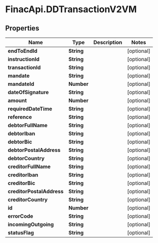 # FinacApi.DDTransactionV2VM

## Properties
Name | Type | Description | Notes
------------ | ------------- | ------------- | -------------
**endToEndId** | **String** |  | [optional] 
**instructionId** | **String** |  | [optional] 
**transactionId** | **String** |  | [optional] 
**mandate** | **String** |  | [optional] 
**mandateId** | **Number** |  | [optional] 
**dateOfSignature** | **String** |  | [optional] 
**amount** | **Number** |  | [optional] 
**requiredDateTime** | **String** |  | [optional] 
**reference** | **String** |  | [optional] 
**debtorFullName** | **String** |  | [optional] 
**debtorIban** | **String** |  | [optional] 
**debtorBic** | **String** |  | [optional] 
**debtorPostalAddress** | **String** |  | [optional] 
**debtorCountry** | **String** |  | [optional] 
**creditorFullName** | **String** |  | [optional] 
**creditorIban** | **String** |  | [optional] 
**creditorBic** | **String** |  | [optional] 
**creditorPostalAddress** | **String** |  | [optional] 
**creditorCountry** | **String** |  | [optional] 
**id** | **Number** |  | [optional] 
**errorCode** | **String** |  | [optional] 
**incomingOutgoing** | **String** |  | [optional] 
**statusFlag** | **String** |  | [optional] 
